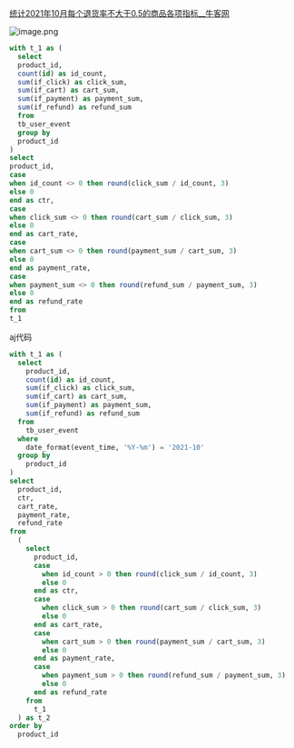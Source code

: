 [统计2021年10月每个退货率不大于0.5的商品各项指标__牛客网](https://www.nowcoder.com/questionTerminal/cbf582d28b794722becfc680847327be)

![image.png](https://cdn.nlark.com/yuque/0/2023/png/21613696/1673444922979-a78056c1-76e7-466d-917b-51a4ef89b30b.png#averageHue=%23f3f3f3&clientId=u88e55373-aa9b-4&from=paste&id=ud6ec4400&originHeight=1347&originWidth=385&originalType=url&ratio=1&rotation=0&showTitle=false&size=137046&status=done&style=none&taskId=u98d15544-f289-4f50-8acf-a4eeb9d4211&title=)

```sql
with t_1 as (
  select
  product_id,
  count(id) as id_count,
  sum(if_click) as click_sum,
  sum(if_cart) as cart_sum,
  sum(if_payment) as payment_sum,
  sum(if_refund) as refund_sum
  from
  tb_user_event
  group by
  product_id
)
select
product_id,
case
when id_count <> 0 then round(click_sum / id_count, 3)
else 0
end as ctr,
case
when click_sum <> 0 then round(cart_sum / click_sum, 3)
else 0
end as cart_rate,
case
when cart_sum <> 0 then round(payment_sum / cart_sum, 3)
else 0
end as payment_rate,
case
when payment_sum <> 0 then round(refund_sum / payment_sum, 3)
else 0
end as refund_rate
from
t_1
```

aj代码
```sql
with t_1 as (
  select
    product_id,
    count(id) as id_count,
    sum(if_click) as click_sum,
    sum(if_cart) as cart_sum,
    sum(if_payment) as payment_sum,
    sum(if_refund) as refund_sum
  from
    tb_user_event
  where
    date_format(event_time, '%Y-%m') = '2021-10'
  group by
    product_id
)
select
  product_id,
  ctr,
  cart_rate,
  payment_rate,
  refund_rate
from
  (
    select
      product_id,
      case
        when id_count > 0 then round(click_sum / id_count, 3)
        else 0
      end as ctr,
      case
        when click_sum > 0 then round(cart_sum / click_sum, 3)
        else 0
      end as cart_rate,
      case
        when cart_sum > 0 then round(payment_sum / cart_sum, 3)
        else 0
      end as payment_rate,
      case
        when payment_sum > 0 then round(refund_sum / payment_sum, 3)
        else 0
      end as refund_rate
    from
      t_1
  ) as t_2
order by
  product_id
```
